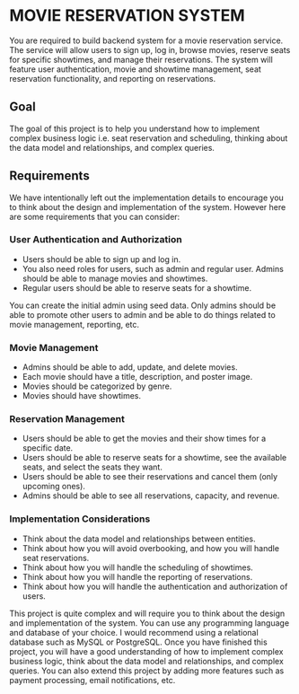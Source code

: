 # MOVIE RESERVATION SYSTEM
You are required to build backend system for a movie reservation service. The service will allow users to sign up, log in, browse movies, reserve seats for specific showtimes, 
and manage their reservations. The system will feature user authentication, movie and showtime management, seat reservation functionality, and reporting on reservations.

## Goal
The goal of this project is to help you understand how to implement complex business logic i.e. seat reservation and scheduling, thinking about the data model and relationships, and complex queries.

## Requirements
We have intentionally left out the implementation details to encourage you to think about the design and implementation of the system. However here are some requirements that you can consider:

### User Authentication and Authorization
* Users should be able to sign up and log in.
* You also need roles for users, such as admin and regular user. Admins should be able to manage movies and showtimes.
* Regular users should be able to reserve seats for a showtime.

You can create the initial admin using seed data. Only admins should be able to promote other users to admin and be able to do things related to movie management, reporting, etc.

### Movie Management
* Admins should be able to add, update, and delete movies.
* Each movie should have a title, description, and poster image.
* Movies should be categorized by genre.
* Movies should have showtimes.

### Reservation Management
* Users should be able to get the movies and their show times for a specific date.
* Users should be able to reserve seats for a showtime, see the available seats, and select the seats they want.
* Users should be able to see their reservations and cancel them (only upcoming ones).
* Admins should be able to see all reservations, capacity, and revenue.

### Implementation Considerations
* Think about the data model and relationships between entities.
* Think about how you will avoid overbooking, and how you will handle seat reservations.
* Think about how you will handle the scheduling of showtimes.
* Think about how you will handle the reporting of reservations.
* Think about how you will handle the authentication and authorization of users.

This project is quite complex and will require you to think about the design and implementation of the system. You can use any programming language and database of your choice. 
I would recommend using a relational database such as MySQL or PostgreSQL. 
Once you have finished this project, you will have a good understanding of how to implement complex business logic, think about the data model and relationships, and complex queries. 
You can also extend this project by adding more features such as payment processing, email notifications, etc.
